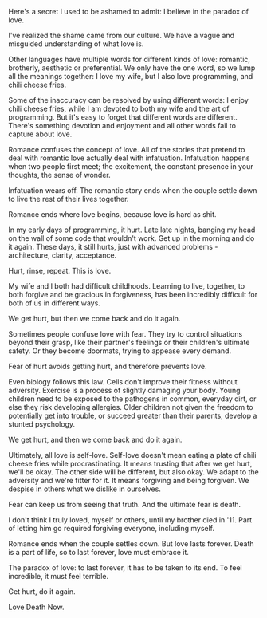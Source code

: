 Here's a secret I used to be ashamed to admit: I believe in the paradox of love.

I've realized the shame came from our culture. We have a vague and misguided understanding of what love is.

Other languages have multiple words for different kinds of love: romantic, brotherly, aesthetic or preferential. We only have the one word, so we lump all the meanings together: I love my wife, but I also love programming, and chili cheese fries.

Some of the inaccuracy can be resolved by using different words: I enjoy chili cheese fries, while I am devoted to both my wife and the art of programming. But it's easy to forget that different words are different. There's something devotion and enjoyment and all other words fail to capture about love.

Romance confuses the concept of love. All of the stories that pretend to deal with romantic love actually deal with infatuation. Infatuation happens when two people first meet; the excitement, the constant presence in your thoughts, the sense of wonder.

Infatuation wears off. The romantic story ends when the couple settle down to live the rest of their lives together.

Romance ends where love begins, because love is hard as shit.

In my early days of programming, it hurt. Late late nights, banging my head on the wall of some code that wouldn't work. Get up in the morning and do it again. These days, it still hurts, just with advanced problems - architecture, clarity, acceptance.

Hurt, rinse, repeat. This is love.

My wife and I both had difficult childhoods. Learning to live, together, to both forgive and be gracious in forgiveness, has been incredibly difficult for both of us in different ways.

We get hurt, but then we come back and do it again.

Sometimes people confuse love with fear. They try to control situations beyond their grasp, like their partner's feelings or their children's ultimate safety. Or they become doormats, trying to appease every demand.

Fear of hurt avoids getting hurt, and therefore prevents love.

Even biology follows this law. Cells don't improve their fitness without adversity. Exercise is a process of slightly damaging your body. Young children need to be exposed to the pathogens in common, everyday dirt, or else they risk developing allergies. Older children not given the freedom to potentially get into trouble, or succeed greater than their parents, develop a stunted psychology.

We get hurt, and then we come back and do it again.

Ultimately, all love is self-love. Self-love doesn't mean eating a plate of chili cheese fries while procrastinating. It means trusting that after we get hurt, we'll be okay. The other side will be different, but also okay. We adapt to the adversity and we're fitter for it. It means forgiving and being forgiven. We despise in others what we dislike in ourselves.

Fear can keep us from seeing that truth. And the ultimate fear is death.

I don't think I truly loved, myself or others, until my brother died in '11. Part of letting him go required forgiving everyone, including myself.

Romance ends when the couple settles down. But love lasts forever. Death is a part of life, so to last forever, love must embrace it.

The paradox of love: to last forever, it has to be taken to its end. To feel incredible, it must feel terrible.

Get hurt, do it again.

Love Death Now.
